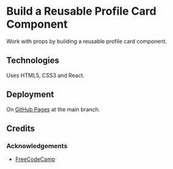 # Build a Reusable Profile Card Component

Work with props by building a reusable profile card component.

## Technologies

Uses HTML5, CSS3 and React.

## Deployment

On [GitHub Pages](https://derektypist.github.io/build-a-reusable-profile-card-component) at the main branch.

## Credits

### Acknowledgements

- [FreeCodeCamp](https://www.freecodecamp.org)

